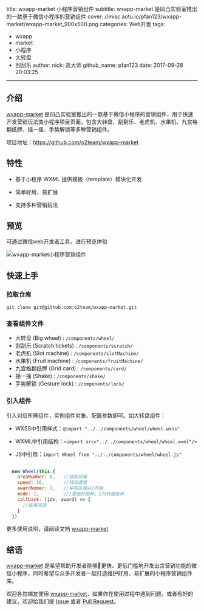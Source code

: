 title: wxapp-market 小程序营销组件
subtitle: wxapp-market 是凹凸实验室推出的一款基于微信小程序的营销组件
cover: //misc.aotu.io/pfan123/wxapp-market/wxapp-market_900x500.png
categories: Web开发
tags:
  - wxapp
  - market
  - 小程序
  - 大转盘
  - 刮刮乐
author:
  nick: 高大师
  github_name: pfan123
date: 2017-09-28 20:03:25
---

<!-- more -->

## 介绍

[wxapp-market](https://github.com/o2team/wxapp-market) 是凹凸实验室推出的一款基于微信小程序的营销组件，用于快速开发营销玩法类小程序项目页面，包含大转盘、刮刮乐、老虎机、水果机、九宫格翻纸牌、摇一摇、手势解锁等多种营销组件。

项目地址：https://github.com/o2team/wxapp-market

## 特性

- 基于小程序 WXML 提供模板（template）模块化开发

- 简单好用、易扩展

- 支持多种营销玩法

## 预览

可通过微信web开发者工具，进行预览体验

![wxapp-market小程序营销组件](http://img.pfan123.com/wx_market_0.gif)


## 快速上手

### 拉取仓库

```
git clone git@github.com:o2team/wxapp-market.git
```

### 查看组件文件

- 大转盘 (Big wheel) : `/components/wheel/`
- 刮刮乐 (Scratch tickets) : `/components/scratch/`
- 老虎机 (Slot machine) : `/components/slotMachine/`
- 水果机 (Fruit machine) : `/components/fruitMachine/`
- 九宫格翻纸牌 (Grid card) : `/components/card/`
- 摇一摇 (Shake) : `/components/shake/`
- 手势解锁 (Gesture lock) : `/components/lock/`

### 引入组件

引入对应所需组件，实例组件对象、配置参数即可。如大转盘组件：

- WXSS中引用样式：`@import "../../components/wheel/wheel.wxss"`

- WXML中引用结构：`<import src="../../components/wheel/wheel.wxml"/>`

- JS中引用：`import Wheel from "../../components/wheel/wheel.js"`

```js
  
  new Wheel(this,{
    areaNumber: 8,   //抽奖间隔
    speed: 16,       //转动速度
    awardNumer: 2,   //中奖区域从1开始
    mode: 1,         //1是指针旋转，2为转盘旋转
    callback: (idx, award) => {
      //结束回调   
    }
  })
```

更多使用说明，请阅读文档 [wxapp-market](https://github.com/o2team/wxapp-market)

## 结语

[wxapp-market](https://github.com/o2team/wxapp-market) 是希望帮助开发者能够更快、更低门槛地开发出含营销功能的微信小程序，同时希望与众多开发者一起打造维护好用、易扩展的小程序营销组件库。

欢迎各位端友使用 [wxapp-market](https://github.com/o2team/wxapp-market)，如果你在使用过程中遇到问题，或者有好的建议，欢迎给我们提 [Issue](https://github.com/o2team/wxapp-market/issues) 或者 [Pull Request](https://github.com/o2team/wxapp-market/pulls)。

